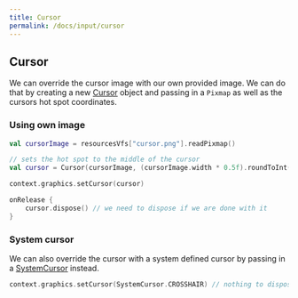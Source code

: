 ```yaml
---
title: Cursor
permalink: /docs/input/cursor
---
```


## Cursor

We can override the cursor image with our own provided image. We can do that by creating a new [Cursor](https://github.com/littlektframework/littlekt/blob/master/core/src/commonMain/kotlin/com/lehaine/littlekt/graphics/Cursor.kt) object and passing in a `Pixmap` as well as the cursors hot spot coordinates.

### Using own image

```kotlin
val cursorImage = resourcesVfs["cursor.png"].readPixmap()

// sets the hot spot to the middle of the cursor
val cursor = Cursor(cursorImage, (cursorImage.width * 0.5f).roundToInt(), (cursorImage.height * 0.5f).roundToInt())

context.graphics.setCursor(cursor)

onRelease {
    cursor.dispose() // we need to dispose if we are done with it
}
```

### System cursor

We can also override the cursor with a system defined cursor by passing in a [SystemCursor](https://github.com/littlektframework/littlekt/blob/master/core/src/commonMain/kotlin/com/lehaine/littlekt/graphics/SystemCursor.kt) instead.

```kotlin
context.graphics.setCursor(SystemCursor.CROSSHAIR) // nothing to dispose here
```
